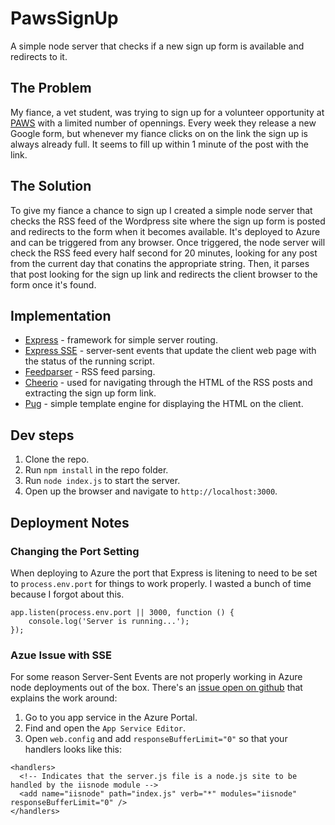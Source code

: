 # PawsSignUp
A simple node server that checks if a new sign up form is available and redirects to it.

## The Problem
My fiance, a vet student, was trying to sign up for a volunteer opportunity at [PAWS](https://phillypaws.org/) with a limited number of opennings. Every week they release a new Google form, but whenever my fiance clicks on on the link the sign up is always already full. It seems to fill up within 1 minute of the post with the link. 

## The Solution
To give my fiance a chance to sign up I created a simple node server that checks the RSS feed of the Wordpress site where the sign up form is posted and redirects to the form when it becomes available. It's deployed to Azure and can be triggered from any browser. Once triggered, the node server will check the RSS feed every half second for 20 minutes, looking for any post from the current day that conatins the appropriate string. Then, it parses that post looking for the sign up link and redirects the client browser to the form once it's found.

## Implementation
- [Express](https://github.com/expressjs/express) - framework for simple server routing.
- [Express SSE](https://github.com/dpskvn/express-sse) - server-sent events that update the client web page with the status of the running script.
- [Feedparser](https://github.com/danmactough/node-feedparser) - RSS feed parsing.
- [Cheerio](https://github.com/cheeriojs/cheerio) - used for navigating through the HTML of the RSS posts and extracting the sign up form link.
- [Pug](https://github.com/pugjs/pug) - simple template engine for displaying the HTML on the client.

## Dev steps
1. Clone the repo.
1. Run `npm install` in the repo folder.
1. Run `node index.js` to start the server.
1. Open up the browser and navigate to `http://localhost:3000`.

## Deployment Notes
### Changing the Port Setting
When deploying to Azure the port that Express is litening to need to be set to `process.env.port` for things to work properly. I wasted a bunch of time because I forgot about this.
```
app.listen(process.env.port || 3000, function () {
    console.log('Server is running...');
});
```
### Azue Issue with SSE
For some reason Server-Sent Events are not properly working in Azure node deployments out of the box. There's an [issue open on github](https://github.com/sbarski/dashing.net/issues/14) that explains the work around:
1. Go to you app service in the Azure Portal. 
1. Find and open the `App Service Editor`.
1. Open `web.config` and add `responseBufferLimit="0"` so that your handlers looks like this:
```
<handlers>
  <!-- Indicates that the server.js file is a node.js site to be handled by the iisnode module -->
  <add name="iisnode" path="index.js" verb="*" modules="iisnode" responseBufferLimit="0" />
</handlers>
```
